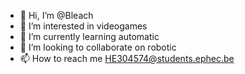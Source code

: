 - 👋 Hi, I’m @Bleach
- 👀 I’m interested in videogames
- 🌱 I’m currently learning automatic
- 💞️ I’m looking to collaborate on robotic
- 📫 How to reach me HE304574@students.ephec.be

<!---
ChiLam03/ChiLam03 is a ✨ special ✨ repository because its `README.md` (this file) appears on your GitHub profile.
You can click the Preview link to take a look at your changes.
--->

